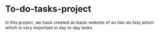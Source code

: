 # To-do-tasks-project
In this project ,we have created an basic website of an two do lists,which which is very important in day to day tasks.

